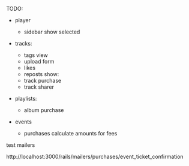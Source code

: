 TODO:

  + player
    + sidebar show selected

  + tracks: 
    + tags view
    + upload form
    + likes
    + reposts
    show:
    + track purchase
    + track sharer

  + playlists:
    + album purchase

  + events
    + purchases calculate amounts for fees


test mailers

http://localhost:3000/rails/mailers/purchases/event_ticket_confirmation